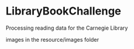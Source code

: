 # LibraryBookChallenge
Processing reading data for the Carnegie Library


images in the resource/images folder

